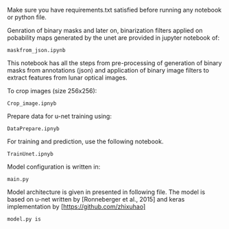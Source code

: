 

Make sure you have requirements.txt satisfied before running any notebook or python file.

Genration of binary masks and later on, binarization filters applied on pobability maps generated by the unet are provided in jupyter notebook of:
```
maskfrom_json.ipynb
```
This notebook has all the steps from pre-processing of generation of binary masks from annotations (json) and application of binary image filters to extract features from lunar optical images. 

To crop images (size 256x256):
```
Crop_image.ipnyb
```
Prepare data for u-net training using:
```
DataPrepare.ipnyb
```
For training and prediction, use the following notebook.
```
TrainUnet.ipnyb
```
Model configuration is written in:
```
main.py
```
Model architecture is given in presented in following file. The model is based on u-net written by [Ronneberger et al., 2015] and keras implementation by [https://github.com/zhixuhao]
```
model.py is 
```


